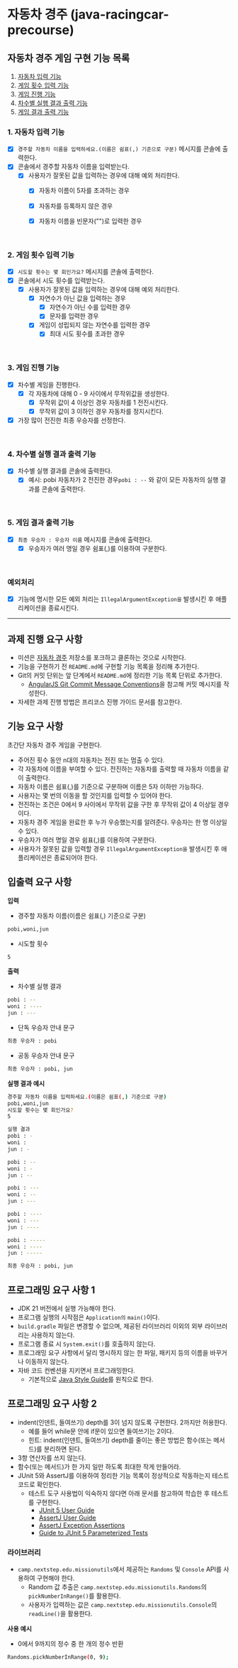 # 자동차 경주 (java-racingcar-precourse)

## 자동차 경주 게임 구현 기능 목록
1. [자동차 입력 기능](#1-자동차-입력-기능)
2. [게임 횟수 입력 기능](#2-게임-횟수-입력-기능)
3. [게임 진행 기능](#3-게임-진행-기능)
4. [차수별 실행 결과 출력 기능](#4-차수별-실행-결과-출력-기능)
5. [게임 결과 출력 기능](#5-게임-결과-출력-기능)

### 1. 자동차 입력 기능
- [x] `경주할 자동차 이름을 입력하세요.(이름은 쉼표(,) 기준으로 구분)` 메시지를 콘솔에 출력한다.
- [x] 콘솔에서 경주할 자동차 이름을 입력받는다.
    - [x] 사용자가 잘못된 값을 입력하는 경우에 대해 예외 처리한다.
        - [x] 자동차 이름이 5자를 초과하는 경우
        - [x] 자동차를 등록하지 않은 경우
        - [x] 자동차 이름을 빈문자("")로 입력한 경우


<br/>

### 2. 게임 횟수 입력 기능
- [x] `시도할 횟수는 몇 회인가요?` 메시지를 콘솔에 출력한다.
- [x] 콘솔에서 시도 횟수를 입력받는다.
    - [x] 사용자가 잘못된 값을 입력하는 경우에 대해 예외 처리한다.
        - [x] 자연수가 아닌 값을 입력하는 경우
            - [x] 자연수가 아닌 수를 입력한 경우
            - [x] 문자를 입력한 경우
        - [x] 게임이 성립되지 않는 자연수를 입력한 경우
            - [x] 최대 시도 횟수를 초과한 경우

<br/>

### 3. 게임 진행 기능
- [x] 차수별 게임을 진행한다.
    - [x] 각 자동차에 대해 0 - 9 사이에서 무작위값을 생성한다.
        - [x] 무작위 값이 4 이상인 경우 자동차를 1 전진시킨다.
        - [x] 무작위 값이 3 이하인 경우 자동차를 정지시킨다.
- [x] 가장 많이 전진한 최종 우승자를 선정한다.

<br/>

### 4. 차수별 실행 결과 출력 기능
- [x] 차수별 실행 결과를 콘솔에 출력한다.
    - [x] 예시: pobi 자동차가 2 전진한 경우`pobi : --` 와 같이 모든 자동차의 실행 결과를 콘솔에 출력한다.

<br/>

### 5. 게임 결과 출력 기능
- [x] `최종 우승자 : 우승자 이름`  메시지를 콘솔에 출력한다.
    - [x] 우승자가 여러 명일 경우 쉼표(,)를 이용하여 구분한다.

<br/>

### 예외처리
- [x] 기능에 명시한 모든 예외 처리는  `IllegalArgumentException을` 발생시킨 후 애플리케이션을 종료시킨다.

---

## 과제 진행 요구 사항

- 미션은 [자동차 경주](https://github.com/woowacourse-precourse/java-racingcar-7) 저장소를 포크하고 클론하는 것으로 시작한다.
- 기능을 구현하기 전 `README.md`에 구현할 기능 목록을 정리해 추가한다.
- Git의 커밋 단위는 앞 단계에서 `README.md`에 정리한 기능 목록 단위로 추가한다.
    - [AngularJS Git Commit Message Conventions](https://gist.github.com/stephenparish/9941e89d80e2bc58a153)을 참고해 커밋 메시지를 작성한다.
- 자세한 과제 진행 방법은 프리코스 진행 가이드 문서를 참고한다.

## 기능 요구 사항
초간단 자동차 경주 게임을 구현한다.

- 주어진 횟수 동안 n대의 자동차는 전진 또는 멈출 수 있다.
- 각 자동차에 이름을 부여할 수 있다. 전진하는 자동차를 출력할 때 자동차 이름을 같이 출력한다.
- 자동차 이름은 쉼표(,)를 기준으로 구분하며 이름은 5자 이하만 가능하다.
- 사용자는 몇 번의 이동을 할 것인지를 입력할 수 있어야 한다.
- 전진하는 조건은 0에서 9 사이에서 무작위 값을 구한 후 무작위 값이 4 이상일 경우이다.
- 자동차 경주 게임을 완료한 후 누가 우승했는지를 알려준다. 우승자는 한 명 이상일 수 있다.
- 우승자가 여러 명일 경우 쉼표(,)를 이용하여 구분한다.
- 사용자가 잘못된 값을 입력할 경우 `IllegalArgumentException을` 발생시킨 후 애플리케이션은 종료되어야 한다.

## 입출력 요구 사항
**입력**
- 경주할 자동차 이름(이름은 쉼표(,) 기준으로 구분)
```bash
pobi,woni,jun
```

- 시도할 횟수
```bash
5
```

**출력**
- 차수별 실행 결과
```bash
pobi : --
woni : ----
jun : ---
```
- 단독 우승자 안내 문구
```bash
최종 우승자 : pobi
```
- 공동 우승자 안내 문구
```bash
최종 우승자 : pobi, jun
```

**실행 결과 예시**
```bash
경주할 자동차 이름을 입력하세요.(이름은 쉼표(,) 기준으로 구분)
pobi,woni,jun
시도할 횟수는 몇 회인가요?
5

실행 결과
pobi : -
woni :
jun : -

pobi : --
woni : -
jun : --

pobi : ---
woni : --
jun : ---

pobi : ----
woni : ---
jun : ----

pobi : -----
woni : ----
jun : -----

최종 우승자 : pobi, jun
```

## 프로그래밍 요구 사항 1
- JDK 21 버전에서 실행 가능해야 한다.
- 프로그램 실행의 시작점은 `Application의` `main()`이다.
- `build.gradle` 파일은 변경할 수 없으며, 제공된 라이브러리 이외의 외부 라이브러리는 사용하지 않는다.
- 프로그램 종료 시 `System.exit()`를 호출하지 않는다.
- 프로그래밍 요구 사항에서 달리 명시하지 않는 한 파일, 패키지 등의 이름을 바꾸거나 이동하지 않는다.
- 자바 코드 컨벤션을 지키면서 프로그래밍한다.
    - 기본적으로 [Java Style Guide](https://github.com/woowacourse/woowacourse-docs/tree/main/styleguide/java)를 원칙으로 한다.

## 프로그래밍 요구 사항 2
- indent(인덴트, 들여쓰기) depth를 3이 넘지 않도록 구현한다. 2까지만 허용한다.
    - 예를 들어 while문 안에 if문이 있으면 들여쓰기는 2이다.
    - 힌트: indent(인덴트, 들여쓰기) depth를 줄이는 좋은 방법은 함수(또는 메서드)를 분리하면 된다.
- 3항 연산자를 쓰지 않는다.
- 함수(또는 메서드)가 한 가지 일만 하도록 최대한 작게 만들어라.
- JUnit 5와 AssertJ를 이용하여 정리한 기능 목록이 정상적으로 작동하는지 테스트 코드로 확인한다.
    - 테스트 도구 사용법이 익숙하지 않다면 아래 문서를 참고하여 학습한 후 테스트를 구현한다.
        - [JUnit 5 User Guide](https://junit.org/junit5/docs/current/user-guide/)
        - [AssertJ User Guide](https://assertj.github.io/doc/)
        - [AssertJ Exception Assertions](https://www.baeldung.com/assertj-exception-assertion)
        - [Guide to JUnit 5 Parameterized Tests](https://www.baeldung.com/parameterized-tests-junit-5)

### 라이브러리
- `camp.nextstep.edu.missionutils`에서 제공하는 `Randoms` 및 `Console` API를 사용하여 구현해야 한다.
    - Random 값 추출은 `camp.nextstep.edu.missionutils.Randoms`의 `pickNumberInRange()`를 활용한다.
    - 사용자가 입력하는 값은 `camp.nextstep.edu.missionutils.Console`의 `readLine()`을 활용한다.

**사용 예시**
- 0에서 9까지의 정수 중 한 개의 정수 반환
```bash
Randoms.pickNumberInRange(0, 9);
```



